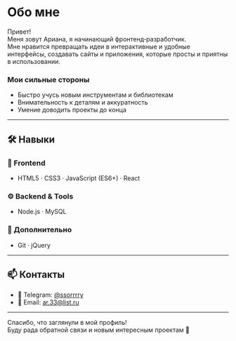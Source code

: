  
# Обо мне
Привет! </br>Меня зовут Ариана, я начинающий фронтенд‑разработчик.</br> Мне нравится превращать идеи в интерактивные и удобные интерфейсы, создавать сайты и приложения, которые просты и приятны в использовании.  


### Мои сильные стороны
- Быстро учусь новым инструментам и библиотекам
- Внимательность к деталям и аккуратность
- Умение доводить проекты до конца


---

## 🛠️ Навыки

### 🎨 Frontend
- HTML5 · CSS3 · JavaScript (ES6+) · React  

### ⚙️ Backend & Tools
- Node.js · MySQL  

### 🔧 Дополнительно
- Git · jQuery  

---

## 📫 Контакты

- 💬 Telegram: [@ssorrrry](https://t.me/ssorrrry)  
- 📧 Email: ar.33@list.ru

---

Спасибо, что заглянули в мой профиль!  
Буду рада обратной связи и новым интересным проектам 🤗

